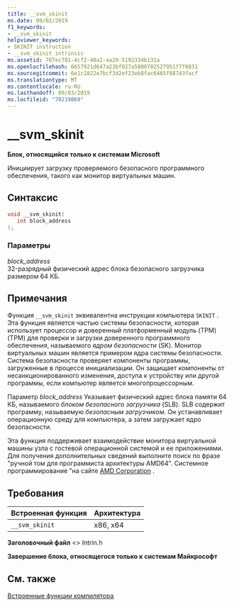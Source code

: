 ```yaml
---
title: __svm_skinit
ms.date: 09/02/2019
f1_keywords:
- __svm_skinit
helpviewer_keywords:
- SKINIT instruction
- __svm_skinit intrinsic
ms.assetid: 787ec781-4cf2-40a2-aa20-5192334b131a
ms.openlocfilehash: 6657921d647a23bf027a5800702527951f7f6831
ms.sourcegitcommit: 6e1c1822e7bcf3d2ef23eb8fac6465f88743facf
ms.translationtype: MT
ms.contentlocale: ru-RU
ms.lasthandoff: 09/03/2019
ms.locfileid: "70219869"
---
```

# <a name="__svm_skinit"></a>__svm_skinit

**Блок, относящийся только к системам Microsoft**

Инициирует загрузку проверяемого безопасного программного обеспечения, такого как монитор виртуальных машин.

## <a name="syntax"></a>Синтаксис

```C
void __svm_skinit(
   int block_address
);
```

### <a name="parameters"></a>Параметры

*block_address*\
32-разрядный физический адрес блока безопасного загрузчика размером 64 КБ.

## <a name="remarks"></a>Примечания

Функция `__svm_skinit` эквивалентна инструкции компьютера `SKINIT` . Эта функция является частью системы безопасности, которая использует процессор и доверенный платформенный модуль (TPM) (TPM) для проверки и загрузки доверенного программного обеспечения, называемого *ядром безопасности* (SK). Монитор виртуальных машин является примером ядра системы безопасности. Система безопасности проверяет компоненты программы, загруженные в процессе инициализации. Он защищает компоненты от несанкционированного изменения, доступа к устройству или другой программы, если компьютер является многопроцессорным.

Параметр *block_address* Указывает физический адрес блока памяти 64 КБ, называемого *блоком безопасного загрузчика* (SLB). SLB содержит программу, называемую *безопасным загрузчиком*. Он устанавливает операционную среду для компьютера, а затем загружает ядро безопасности.

Эта функция поддерживает взаимодействие монитора виртуальной машины узла с гостевой операционной системой и ее приложениями. Для получения дополнительных сведений выполните поиск по фразе "ручной том для программиста архитектуры AMD64". Системное программирование "на сайте [AMD Corporation](https://developer.amd.com/resources/developer-guides-manuals/) .

## <a name="requirements"></a>Требования

|Встроенная функция|Архитектура|
|---------------|------------------|
|`__svm_skinit`|x86, x64|

**Заголовочный файл** \<> Intrin.h

**Завершение блока, относящегося только к системам Майкрософт**

## <a name="see-also"></a>См. также

[Встроенные функции компилятора](../intrinsics/compiler-intrinsics.md)

